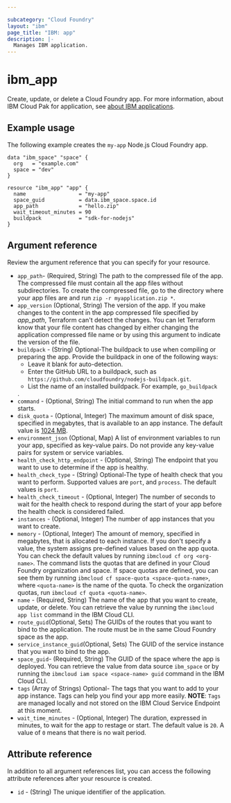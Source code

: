```yaml
---

subcategory: "Cloud Foundry"
layout: "ibm"
page_title: "IBM: app"
description: |-
  Manages IBM application.
---
```



# ibm_app

Create, update, or delete a Cloud Foundry app. For more information, about IBM Cloud Pak for application, see [about IBM applications](https://cloud.ibm.com/docs/cloud-pak-applications?topic=cloud-pak-applications-about).


## Example usage
The following example creates the `my-app` Node.js Cloud Foundry app. 


```
data "ibm_space" "space" {
  org   = "example.com"
  space = "dev"
}

resource "ibm_app" "app" {
  name                 = "my-app"
  space_guid           = data.ibm_space.space.id
  app_path             = "hello.zip"
  wait_timeout_minutes = 90
  buildpack            = "sdk-for-nodejs"
}
```


## Argument reference
Review the argument reference that you can specify for your resource. 

- `app_path`- (Required, String) The path to the compressed file of the app. The compressed file must contain all the app files without subdirectories. To create the compressed file, go to the directory where your app files are and run `zip -r myapplication.zip *`.
- `app_version`	 (Optional, String) The version of the app. If you make changes to the content in the app compressed file specified by _app_path_,  Terraform can't detect the changes. You can let  Terraform know that your file content has changed by either changing the application compressed file name or by using this argument to indicate the version of the file.
- `buildpack` - (String)  Optional-The buildpack to use when compiling or preparing the app. Provide the buildpack in one of the following ways: <ul><li>Leave it blank for auto-detection.</li><li>Enter the GitHub URL to a buildpack, such as `https://github.com/cloudfoundry/nodejs-buildpack.git`.</li><li>List the name of an installed buildpack. For example, `go_buildpack`</li></ul>.
- `command` - (Optional, String)  The initial command to run when the app starts.
- `disk_quota` - (Optional, Integer) The maximum amount of disk space, specified in megabytes, that is available to an app instance. The default value is [1024 MB](http://bosh.io/jobs/cloud_controller_ng?source=github.com/cloudfoundry/cf-release&version=234#p=cc.default_app_disk_in_mb).
- `environment_json` (Optional, Map) A list of environment variables to run your app, specified as key-value pairs. Do not provide any key-value pairs for system or service variables.
- `health_check_http_endpoint` - (Optional, String) The endpoint that you want to use to determine if the app is healthy.
- `health_check_type` - (String)  Optional-The type of health check that you want to perform. Supported values are `port`, and `process`. The default values is `port`.
- `health_check_timeout` - (Optional, Integer) The number of seconds to wait for the health check to respond during the start of your app before the health check is considered failed.
- `instances` - (Optional, Integer) The number of app instances that you want to create.
- `memory` - (Optional, Integer) The amount of memory, specified in megabytes, that is allocated to each instance. If you don't specify a value, the system assigns pre-defined values based on the app quota. You can check the default values by running `ibmcloud cf org <org-name>`. The command lists the quotas that are defined in your Cloud Foundry organization and space. If space quotas are defined, you can see them by running `ibmcloud cf space-quota <space-quota-name>`, where `<quota-name>` is the name of the quota. To check the organization quotas, run `ibmcloud cf quota <quota-name>`.
- `name` - (Required, String) The name of the app that you want to create, update, or delete. You can retrieve the value by running the `ibmcloud app list` command in the IBM Cloud CLI.
- `route_guid`(Optional, Sets)  The GUIDs of the routes that you want to bind to the application. The route must be in the same Cloud Foundry space as the app.
- `service_instance_guid`(Optional, Sets)  The GUID of the service instance that you want to bind to the app.
- `space_guid`- (Required, String) The GUID of the space where the app is deployed. You can retrieve the value from data source `ibm_space` or by running the `ibmcloud iam space <space-name> guid` command in the IBM Cloud CLI.
- `tags` (Array of Strings) Optional- The tags that you want to add to your app instance. Tags can help you find your app more easily.  **NOTE**: `Tags` are managed locally and not stored on the IBM Cloud Service Endpoint at this moment.
- `wait_time_minutes` - (Optional, Integer) The duration, expressed in minutes, to wait for the app to restage or start. The default value is `20`. A value of `0` means that there is no wait period.


## Attribute reference
In addition to all argument references list, you can access the following attribute references after your resource is created. 

- `id` - (String) The unique identifier of the application.
